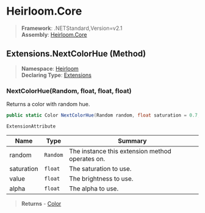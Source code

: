 # Heirloom.Core

> **Framework**: .NETStandard,Version=v2.1  
> **Assembly**: [Heirloom.Core][0]

## Extensions.NextColorHue (Method)

> **Namespace**: [Heirloom][0]  
> **Declaring Type**: [Extensions][1]

### NextColorHue(Random, float, float, float)

Returns a color with random hue.

```cs
public static Color NextColorHue(Random random, float saturation = 0.7, float value = 0.9, float alpha = 1)
```

`ExtensionAttribute`

| Name       | Type     | Summary                                         |
|------------|----------|-------------------------------------------------|
| random     | `Random` | The instance this extension method operates on. |
| saturation | `float`  | The saturation to use.                          |
| value      | `float`  | The brightness to use.                          |
| alpha      | `float`  | The alpha to use.                               |

> **Returns** - [Color][2]

[0]: ../../../Heirloom.Core.md
[1]: ../Extensions.md
[2]: ../Color.md
